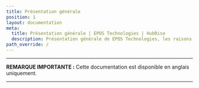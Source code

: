 ```yaml
---
title: Présentation générale
position: 1
layout: documentation
meta:
  title: Présentation générale | EPOS Technologies | HubRise
  description: Présentation générale de EPOS Technologies, les raisons de connecter votre caisse à HubRise et les fonctionnalités de l'intégration avec HubRise.
path_override: /
---
```


---

**REMARQUE IMPORTANTE :** Cette documentation est disponible <Link to="/apps/epos-technologies" addLocalePrefix={false}>en anglais uniquement</Link>.

---
